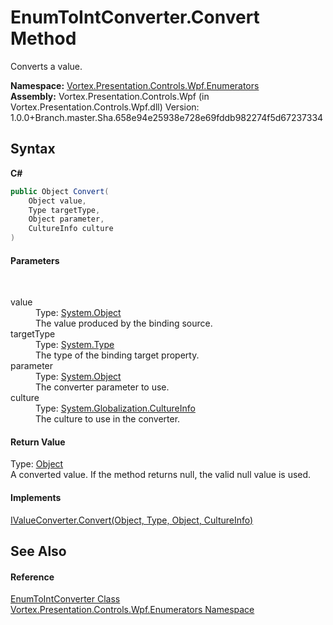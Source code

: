 # EnumToIntConverter.Convert Method 
 

Converts a value.

**Namespace:**&nbsp;<a href="N_Vortex_Presentation_Controls_Wpf_Enumerators.md">Vortex.Presentation.Controls.Wpf.Enumerators</a><br />**Assembly:**&nbsp;Vortex.Presentation.Controls.Wpf (in Vortex.Presentation.Controls.Wpf.dll) Version: 1.0.0+Branch.master.Sha.658e94e25938e728e69fddb982274f5d67237334

## Syntax

**C#**<br />
``` C#
public Object Convert(
	Object value,
	Type targetType,
	Object parameter,
	CultureInfo culture
)
```


#### Parameters
&nbsp;<dl><dt>value</dt><dd>Type: <a href="https://docs.microsoft.com/dotnet/api/system.object" target="_blank">System.Object</a><br />The value produced by the binding source.</dd><dt>targetType</dt><dd>Type: <a href="https://docs.microsoft.com/dotnet/api/system.type" target="_blank">System.Type</a><br />The type of the binding target property.</dd><dt>parameter</dt><dd>Type: <a href="https://docs.microsoft.com/dotnet/api/system.object" target="_blank">System.Object</a><br />The converter parameter to use.</dd><dt>culture</dt><dd>Type: <a href="https://docs.microsoft.com/dotnet/api/system.globalization.cultureinfo" target="_blank">System.Globalization.CultureInfo</a><br />The culture to use in the converter.</dd></dl>

#### Return Value
Type: <a href="https://docs.microsoft.com/dotnet/api/system.object" target="_blank">Object</a><br />A converted value. If the method returns null, the valid null value is used.

#### Implements
<a href="https://docs.microsoft.com/dotnet/api/system.windows.data.ivalueconverter.convert#System_Windows_Data_IValueConverter_Convert_System_Object_System_Type_System_Object_System_Globalization_CultureInfo_" target="_blank">IValueConverter.Convert(Object, Type, Object, CultureInfo)</a><br />

## See Also


#### Reference
<a href="T_Vortex_Presentation_Controls_Wpf_Enumerators_EnumToIntConverter.md">EnumToIntConverter Class</a><br /><a href="N_Vortex_Presentation_Controls_Wpf_Enumerators.md">Vortex.Presentation.Controls.Wpf.Enumerators Namespace</a><br />